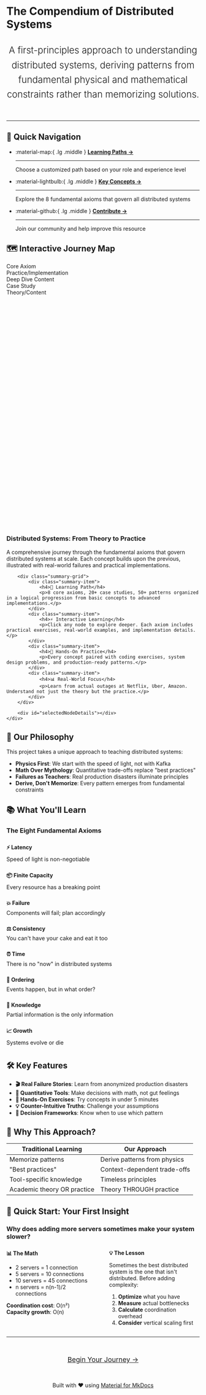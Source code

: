 # The Compendium of Distributed Systems

<div style="text-align: center; margin: 2rem 0 3rem 0;">
    <p style="font-size: 1.5rem; font-weight: 300; line-height: 1.6; color: var(--md-default-fg-color--light); max-width: 800px; margin: 0 auto;">
        A first-principles approach to understanding distributed systems, deriving patterns from fundamental physical and mathematical constraints rather than memorizing solutions.
    </p>
</div>

---

## 🚀 Quick Navigation

<div class="grid cards" markdown>

- :material-map:{ .lg .middle } **[Learning Paths →](introduction/roadmap.md)**

    ---

    Choose a customized path based on your role and experience level

- :material-lightbulb:{ .lg .middle } **[Key Concepts →](#what-youll-learn)**

    ---

    Explore the 8 fundamental axioms that govern all distributed systems

- :material-github:{ .lg .middle } **[Contribute →](https://github.com/deepaucksharma/DStudio)**

    ---

    Join our community and help improve this resource

</div>

## 🗺️ Interactive Journey Map

<div class="journey-container">
    <div class="legend">
        <div class="legend-item">
            <div class="legend-color" style="background: var(--primary-color);"></div>
            <span>Core Axiom</span>
        </div>
        <div class="legend-item">
            <div class="legend-color" style="background: var(--success-color);"></div>
            <span>Practice/Implementation</span>
        </div>
        <div class="legend-item">
            <div class="legend-color" style="background: var(--warning-color);"></div>
            <span>Deep Dive Content</span>
        </div>
        <div class="legend-item">
            <div class="legend-color" style="background: var(--error-color);"></div>
            <span>Case Study</span>
        </div>
        <div class="legend-item">
            <div class="legend-color" style="background: #8b5cf6;"></div>
            <span>Theory/Content</span>
        </div>
    </div>
    <svg id="journey-map" style="width: 100%; height: 600px; background: transparent;"></svg>
</div>

<div class="summary-box" id="summaryBox">
    <h3 class="summary-title">Distributed Systems: From Theory to Practice</h3>
    <div class="summary-content">
        <p>A comprehensive journey through the fundamental axioms that govern distributed systems at scale. Each concept builds upon the previous, illustrated with real-world failures and practical implementations.</p>
        
        <div class="summary-grid">
            <div class="summary-item">
                <h4>🎯 Learning Path</h4>
                <p>8 core axioms, 20+ case studies, 50+ patterns organized in a logical progression from basic concepts to advanced implementations.</p>
            </div>
            <div class="summary-item">
                <h4>⚡ Interactive Learning</h4>
                <p>Click any node to explore deeper. Each axiom includes practical exercises, real-world examples, and implementation details.</p>
            </div>
            <div class="summary-item">
                <h4>🔧 Hands-On Practice</h4>
                <p>Every concept paired with coding exercises, system design problems, and production-ready patterns.</p>
            </div>
            <div class="summary-item">
                <h4>📊 Real-World Focus</h4>
                <p>Learn from actual outages at Netflix, Uber, Amazon. Understand not just the theory but the practice.</p>
            </div>
        </div>
        
        <div id="selectedNodeDetails"></div>
    </div>
</div>

## 🎯 Our Philosophy

This project takes a unique approach to teaching distributed systems:

- **Physics First**: We start with the speed of light, not with Kafka
- **Math Over Mythology**: Quantitative trade-offs replace "best practices"
- **Failures as Teachers**: Real production disasters illuminate principles
- **Derive, Don't Memorize**: Every pattern emerges from fundamental constraints


## 📚 What You'll Learn

<div class="axiom-box animate-fadeIn">

### The Eight Fundamental Axioms

<div style="display: grid; grid-template-columns: repeat(auto-fit, minmax(250px, 1fr)); gap: 1rem; margin-top: 1.5rem;">

<div>
<h4 style="color: var(--primary-color); margin: 0;">⚡ Latency</h4>
<p style="margin: 0.5rem 0; font-size: 0.9rem;">Speed of light is non-negotiable</p>
</div>

<div>
<h4 style="color: var(--primary-color); margin: 0;">📦 Finite Capacity</h4>
<p style="margin: 0.5rem 0; font-size: 0.9rem;">Every resource has a breaking point</p>
</div>

<div>
<h4 style="color: var(--primary-color); margin: 0;">💥 Failure</h4>
<p style="margin: 0.5rem 0; font-size: 0.9rem;">Components will fail; plan accordingly</p>
</div>

<div>
<h4 style="color: var(--primary-color); margin: 0;">⚖️ Consistency</h4>
<p style="margin: 0.5rem 0; font-size: 0.9rem;">You can't have your cake and eat it too</p>
</div>

<div>
<h4 style="color: var(--primary-color); margin: 0;">⏰ Time</h4>
<p style="margin: 0.5rem 0; font-size: 0.9rem;">There is no "now" in distributed systems</p>
</div>

<div>
<h4 style="color: var(--primary-color); margin: 0;">🔄 Ordering</h4>
<p style="margin: 0.5rem 0; font-size: 0.9rem;">Events happen, but in what order?</p>
</div>

<div>
<h4 style="color: var(--primary-color); margin: 0;">🧩 Knowledge</h4>
<p style="margin: 0.5rem 0; font-size: 0.9rem;">Partial information is the only information</p>
</div>

<div>
<h4 style="color: var(--primary-color); margin: 0;">📈 Growth</h4>
<p style="margin: 0.5rem 0; font-size: 0.9rem;">Systems evolve or die</p>
</div>

</div>

</div>

## 🛠️ Key Features

- **🎬 Real Failure Stories**: Learn from anonymized production disasters
- **🧮 Quantitative Tools**: Make decisions with math, not gut feelings
- **🔧 Hands-On Exercises**: Try concepts in under 5 minutes
- **💡 Counter-Intuitive Truths**: Challenge your assumptions
- **🎯 Decision Frameworks**: Know when to use which pattern

## 🌟 Why This Approach?

| Traditional Learning | Our Approach |
|---------------------|--------------|
| Memorize patterns | Derive patterns from physics |
| "Best practices" | Context-dependent trade-offs |
| Tool-specific knowledge | Timeless principles |
| Academic theory OR practice | Theory THROUGH practice |

## 🚦 Quick Start: Your First Insight

<div class="truth-box">

### Why does adding more servers sometimes make your system slower?

<div style="display: grid; grid-template-columns: 1fr 1fr; gap: 2rem; margin-top: 1.5rem;">

<div>
<h4 style="margin: 0 0 0.5rem 0;">📊 The Math</h4>

- 2 servers = 1 connection
- 5 servers = 10 connections  
- 10 servers = 45 connections
- n servers = n(n-1)/2 connections

**Coordination cost**: O(n²)  
**Capacity growth**: O(n)
</div>

<div>
<h4 style="margin: 0 0 0.5rem 0;">💡 The Lesson</h4>

Sometimes the best distributed system is the one that isn't distributed. Before adding complexity:

1. **Optimize** what you have
2. **Measure** actual bottlenecks
3. **Calculate** coordination overhead
4. **Consider** vertical scaling first
</div>

</div>

</div>


---

<div style="text-align: center; margin: 3rem 0;">
    <a href="introduction/index.md" class="md-button md-button--primary" style="font-size: 1.1rem; padding: 0.8rem 2rem;">
        Begin Your Journey →
    </a>
</div>

<div style="text-align: center; color: var(--md-default-fg-color--light); font-size: 0.9rem; margin-top: 2rem;">
    Built with ❤️ using <a href="https://squidfunk.github.io/mkdocs-material/">Material for MkDocs</a>
</div>

<!-- Tooltip -->
<div class="tooltip" id="tooltip"></div>

<script src="https://cdnjs.cloudflare.com/ajax/libs/d3/7.8.5/d3.min.js"></script>
<script>
// Comprehensive table of contents data
const tableOfContents = {
    name: "Distributed Systems Mastery",
    type: "root",
    children: [
        {
            name: "Axiom 1: Network Is Slow",
            type: "axiom",
            id: "network-slow",
            description: "Network latency dominates - 6 orders of magnitude slower than memory",
            children: [
                {
                    name: "Latency Numbers",
                    type: "content",
                    description: "L1 cache: 0.5ns, Network: 500μs, Cross-region: 150ms",
                    topics: ["Hardware basics", "Network RTT", "Speed of light limits"]
                },
                {
                    name: "Batching & Compression",
                    type: "practice",
                    description: "Reduce network calls through batching, use compression wisely",
                    examples: ["GraphQL vs REST", "Protocol Buffers", "HTTP/2 multiplexing"]
                },
                {
                    name: "Netflix CDN Strategy",
                    type: "case-study",
                    description: "How Netflix serves 167M users with edge caching",
                    lessons: ["Open Connect", "ISP partnerships", "Predictive caching"]
                }
            ]
        },
        {
            name: "Axiom 2: Queues Everywhere",
            type: "axiom",
            id: "queues-everywhere",
            description: "Little's Law rules - systems cliff at high utilization",
            children: [
                {
                    name: "Little's Law",
                    type: "content",
                    description: "L = λW: The fundamental equation of queuing theory",
                    topics: ["Queue math", "Utilization curves", "Response time"]
                },
                {
                    name: "The Saturation Cliff",
                    type: "practice",
                    description: "At 95% utilization, wait time = 19x service time",
                    examples: ["CPU scheduling", "Thread pools", "Connection pools"]
                },
                {
                    name: "Uber Surge Pricing",
                    type: "case-study",
                    description: "Managing queues through dynamic pricing",
                    lessons: ["Demand shaping", "Driver utilization", "Market equilibrium"]
                }
            ]
        },
        {
            name: "Axiom 3: Partial Failure",
            type: "axiom",
            id: "partial-failure",
            description: "Systems work AND are broken simultaneously",
            children: [
                {
                    name: "Failure Modes",
                    type: "content",
                    description: "Slow, intermittent, asymmetric, and gray failures",
                    topics: ["Byzantine failures", "Network partitions", "Silent corruption"]
                },
                {
                    name: "Resilience Patterns",
                    type: "practice",
                    description: "Circuit breakers, bulkheads, timeouts, retries",
                    examples: ["Hystrix", "Resilience4j", "Envoy proxy"]
                },
                {
                    name: "2022 Retry Storm",
                    type: "case-study",
                    description: "How one slow DB caused complete outage",
                    lessons: ["Cascading failures", "Retry amplification", "Backpressure"]
                }
            ]
        },
        {
            name: "Axiom 4: Concurrency Chaos",
            type: "axiom",
            id: "concurrency-chaos",
            description: "Concurrent operations create non-sequential states",
            children: [
                {
                    name: "Race Conditions",
                    type: "content",
                    description: "When timing determines correctness",
                    topics: ["Memory models", "Happens-before", "Atomic operations"]
                },
                {
                    name: "Coordination Patterns",
                    type: "practice",
                    description: "Locks, CAS, MVCC, and lock-free algorithms",
                    examples: ["Database isolation levels", "Optimistic locking", "STM"]
                },
                {
                    name: "Double-Booked Seat",
                    type: "case-study",
                    description: "Airline's $40M race condition",
                    lessons: ["Distributed locks", "Compensating transactions", "Saga pattern"]
                }
            ]
        },
        {
            name: "Axiom 5: Coordination Cost",
            type: "axiom",
            id: "coordination-cost",
            description: "Every sync point reduces availability and increases latency",
            children: [
                {
                    name: "Cost Analysis",
                    type: "content",
                    description: "Communication + Consensus + Failure handling costs",
                    topics: ["2PC overhead", "Quorum systems", "Gossip protocols"]
                },
                {
                    name: "Avoiding Coordination",
                    type: "practice",
                    description: "CRDTs, event sourcing, and eventual consistency",
                    examples: ["Riak", "Cassandra", "DynamoDB"]
                },
                {
                    name: "$2M Transaction Cost",
                    type: "case-study",
                    description: "Financial firm's cross-region 2PC nightmare",
                    lessons: ["Regional aggregation", "Eventual consistency", "Cost models"]
                }
            ]
        },
        {
            name: "Axiom 6: CAP Reality",
            type: "axiom",
            id: "cap-reality",
            description: "Partition tolerance isn't optional - choose CP or AP",
            children: [
                {
                    name: "CAP Theorem",
                    type: "content",
                    description: "Why you can't have all three",
                    topics: ["Formal proof", "PACELC extension", "Harvest/Yield"]
                },
                {
                    name: "System Trade-offs",
                    type: "practice",
                    description: "When to choose CP vs AP",
                    examples: ["HBase (CP)", "Cassandra (AP)", "Spanner (CA with bounds)"]
                }
            ]
        },
        {
            name: "Axiom 7: Time Is Relative",
            type: "axiom",
            id: "time-relative",
            description: "No global 'now' - only causality matters",
            children: [
                {
                    name: "Logical Time",
                    type: "content",
                    description: "Lamport timestamps and vector clocks",
                    topics: ["Causality", "Concurrent events", "Clock skew"]
                },
                {
                    name: "Google Spanner",
                    type: "case-study",
                    description: "Using atomic clocks for global consistency",
                    lessons: ["TrueTime API", "Uncertainty bounds", "External consistency"]
                }
            ]
        },
        {
            name: "Axiom 8: State Management",
            type: "axiom",
            id: "state-management",
            description: "State is the root of complexity - minimize and isolate",
            children: [
                {
                    name: "State Patterns",
                    type: "content",
                    description: "Event sourcing, CQRS, and stateless services",
                    topics: ["Immutability", "Append-only logs", "Materialized views"]
                },
                {
                    name: "Scaling State",
                    type: "practice",
                    description: "Sharding, replication, and caching strategies",
                    examples: ["Consistent hashing", "Read replicas", "Write-through cache"]
                }
            ]
        }
    ]
};

// Initialize D3
const margin = {top: 40, right: 120, bottom: 40, left: 120};
const width = 1200;
const height = 600;

const svg = d3.select("#journey-map")
    .attr("width", width)
    .attr("height", height)
    .append("g")
    .attr("transform", `translate(${margin.left},${margin.top})`);

const treeWidth = width - margin.left - margin.right;
const treeHeight = height - margin.top - margin.bottom;

// Create tree layout - horizontal for better space usage
const tree = d3.tree()
    .size([treeHeight, treeWidth])
    .nodeSize([40, 200])
    .separation((a, b) => a.parent == b.parent ? 1 : 1.5);

// Create hierarchy
const root = d3.hierarchy(tableOfContents);

// Initially collapse all except root and axioms
root.descendants().forEach(d => {
    if (d.depth > 1) {
        d._children = d.children;
        d.children = null;
    }
    d.data.nodeId = `${d.data.type}-${d.data.name.replace(/\s+/g, '-')}`;
});

// Update function
function update(source) {
    const treeData = tree(root);

    treeData.descendants().forEach(d => {
        d.y = d.depth * 200;
    });

    // Update links
    const links = svg.selectAll(".link")
        .data(treeData.links(), d => d.target.data.nodeId);

    links.exit()
        .transition()
        .duration(500)
        .style("opacity", 0)
        .remove();

    const linksEnter = links.enter().append("path")
        .attr("class", "link")
        .style("fill", "none")
        .style("stroke", "var(--md-default-fg-color--lighter)")
        .style("stroke-width", 2)
        .style("opacity", 0)
        .attr("d", d => {
            const o = {x: source.x0, y: source.y0};
            return diagonal({source: o, target: o});
        });

    links.merge(linksEnter)
        .transition()
        .duration(500)
        .style("opacity", 0.6)
        .attr("d", diagonal);

    // Update nodes
    const nodes = svg.selectAll(".node")
        .data(treeData.descendants(), d => d.data.nodeId);

    nodes.exit()
        .transition()
        .duration(500)
        .style("opacity", 0)
        .attr("transform", d => `translate(${source.y0},${source.x0})`)
        .remove();

    const nodeEnter = nodes.enter().append("g")
        .attr("class", d => `node ${d.data.type}`)
        .attr("transform", d => `translate(${source.y0},${source.x0})`)
        .style("opacity", 0);

    // Add rectangles
    nodeEnter.append("rect")
        .attr("class", "node-rect")
        .attr("width", d => {
            if (d.depth === 0) return 180;
            if (d.depth === 1) return 160;
            return 140;
        })
        .attr("height", 35)
        .attr("x", d => {
            if (d.depth === 0) return -90;
            if (d.depth === 1) return -80;
            return -70;
        })
        .attr("y", -17.5)
        .on("click", (event, d) => {
            event.stopPropagation();
            toggleNode(d);
        });

    // Add text
    nodeEnter.append("text")
        .attr("class", "node-text")
        .attr("dy", "0.35em")
        .attr("text-anchor", "middle")
        .text(d => {
            if (d.data.name.length > 25) {
                return d.data.name.substring(0, 25) + "...";
            }
            return d.data.name;
        });

    // Update all nodes
    const nodeUpdate = nodes.merge(nodeEnter)
        .transition()
        .duration(500)
        .style("opacity", 1)
        .attr("transform", d => `translate(${d.y},${d.x})`);

    // Store old positions for transition
    nodes.merge(nodeEnter).each(d => {
        d.x0 = d.x;
        d.y0 = d.y;
    });

    // Add hover events
    nodes.merge(nodeEnter)
        .on("mouseenter", (event, d) => showTooltip(event, d))
        .on("mouseleave", hideTooltip)
        .on("click", (event, d) => showNodeDetails(d));
}

// Diagonal link generator
function diagonal(d) {
    return `M ${d.source.y} ${d.source.x}
            C ${(d.source.y + d.target.y) / 2} ${d.source.x},
              ${(d.source.y + d.target.y) / 2} ${d.target.x},
              ${d.target.y} ${d.target.x}`;
}

function toggleNode(d) {
    if (d.children) {
        d._children = d.children;
        d.children = null;
    } else {
        d.children = d._children;
        d._children = null;
    }
    update(d);
}

// Tooltip functions
function showTooltip(event, d) {
    const tooltip = document.getElementById("tooltip");
    if (d.data.description) {
        tooltip.innerHTML = `
            <strong>${d.data.name}</strong><br>
            ${d.data.description}
        `;
        tooltip.style.left = event.pageX + 10 + "px";
        tooltip.style.top = event.pageY - 30 + "px";
        tooltip.classList.add("active");
    }
}

function hideTooltip() {
    document.getElementById("tooltip").classList.remove("active");
}

// Show node details
function showNodeDetails(d) {
    const detailsDiv = document.getElementById("selectedNodeDetails");
    if (d.depth === 0) return;

    let html = `<div class="node-details">
        <h3>${d.data.name}</h3>
        <p>${d.data.description}</p>`;

    if (d.data.topics) {
        html += `<p><strong>Topics:</strong></p><ul>`;
        d.data.topics.forEach(topic => {
            html += `<li>${topic}</li>`;
        });
        html += `</ul>`;
    }

    if (d.data.examples) {
        html += `<p><strong>Examples:</strong></p><ul>`;
        d.data.examples.forEach(example => {
            html += `<li>${example}</li>`;
        });
        html += `</ul>`;
    }

    if (d.data.lessons) {
        html += `<p><strong>Key Lessons:</strong></p><ul>`;
        d.data.lessons.forEach(lesson => {
            html += `<li>${lesson}</li>`;
        });
        html += `</ul>`;
    }

    html += `</div>`;
    detailsDiv.innerHTML = html;
}

// Initial render
root.x0 = treeHeight / 2;
root.y0 = 0;
update(root);
</script>